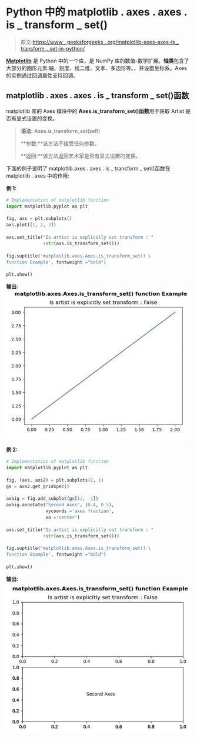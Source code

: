 # Python 中的 matplotlib . axes . axes . is _ transform _ set()

> 原文:[https://www . geeksforgeeks . org/matplotlib-axes-axes-is _ transform _ set-in-python/](https://www.geeksforgeeks.org/matplotlib-axes-axes-is_transform_set-in-python/)

**[Matplotlib](https://www.geeksforgeeks.org/python-introduction-matplotlib/)** 是 Python 中的一个库，是 NumPy 库的数值-数学扩展。**轴类**包含了大部分的图形元素:轴、刻度、线二维、文本、多边形等。，并设置坐标系。Axes 的实例通过回调属性支持回调。

## matplotlib . axes . axes . is _ transform _ set()函数

matplotlib 库的 Axes 模块中的 **Axes.is_transform_set()函数**用于获取 Artist 是否有显式设置的变换。

> **语法:** Axes.is_transform_set(self)
> 
> **参数:**该方法不接受任何参数。
> 
> **返回:**该方法返回艺术家是否有显式设置的变换。

下面的例子说明了 matplotlib.axes . axes . is _ transform _ set()函数在 matplotlib . axes 中的作用:

**例 1:**

```py
# Implementation of matplotlib function
import matplotlib.pyplot as plt

fig, axs = plt.subplots()
axs.plot([1, 2, 3])

axs.set_title("Is artist is explicitly set transform : "
              +str(axs.is_transform_set()))

fig.suptitle('matplotlib.axes.Axes.is_transform_set() \
function Example', fontweight ="bold")

plt.show()
```

**输出:**
![](img/62ce15ad09bf1e946bee6af553dbcf4f.png)

**例 2:**

```py
# Implementation of matplotlib function
import matplotlib.pyplot as plt

fig, (axs, axs2) = plt.subplots(2, 1)
gs = axs2.get_gridspec()

axbig = fig.add_subplot(gs[1:, -1])
axbig.annotate("Second Axes", (0.4, 0.5),
               xycoords ='axes fraction',
               va ='center')

axs.set_title("Is artist is explicitly set transform : "
              +str(axs.is_transform_set()))

fig.suptitle('matplotlib.axes.Axes.is_transform_set() \
function Example', fontweight ="bold")

plt.show()
```

**输出:**
![](img/7531e0278fff579de00273aa0fae4bbe.png)